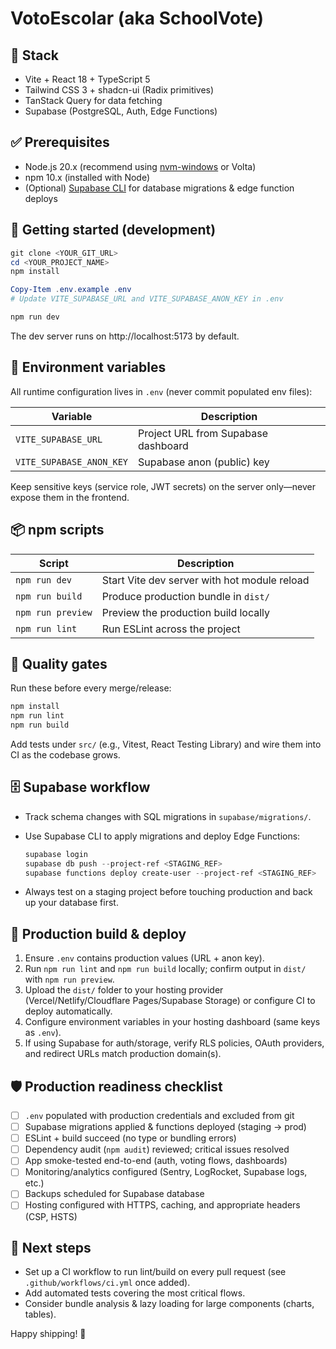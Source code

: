 # VotoEscolar (aka SchoolVote)



## 🔧 Stack

- Vite + React 18 + TypeScript 5
- Tailwind CSS 3 + shadcn-ui (Radix primitives)
- TanStack Query for data fetching
- Supabase (PostgreSQL, Auth, Edge Functions)

## ✅ Prerequisites

- Node.js 20.x (recommend using [nvm-windows](https://github.com/coreybutler/nvm-windows) or Volta)
- npm 10.x (installed with Node)
- (Optional) [Supabase CLI](https://supabase.com/docs/guides/cli) for database migrations & edge function deploys

## 🚀 Getting started (development)

```powershell
git clone <YOUR_GIT_URL>
cd <YOUR_PROJECT_NAME>
npm install

Copy-Item .env.example .env
# Update VITE_SUPABASE_URL and VITE_SUPABASE_ANON_KEY in .env

npm run dev
```

The dev server runs on http://localhost:5173 by default.

## 🔐 Environment variables

All runtime configuration lives in `.env` (never commit populated env files):

| Variable | Description |
| --- | --- |
| `VITE_SUPABASE_URL` | Project URL from Supabase dashboard |
| `VITE_SUPABASE_ANON_KEY` | Supabase anon (public) key |

Keep sensitive keys (service role, JWT secrets) on the server only—never expose them in the frontend.

## 📦 npm scripts

| Script | Description |
| --- | --- |
| `npm run dev` | Start Vite dev server with hot module reload |
| `npm run build` | Produce production bundle in `dist/` |
| `npm run preview` | Preview the production build locally |
| `npm run lint` | Run ESLint across the project |

## 🧪 Quality gates

Run these before every merge/release:

```powershell
npm install
npm run lint
npm run build
```

Add tests under `src/` (e.g., Vitest, React Testing Library) and wire them into CI as the codebase grows.

## 🗄️ Supabase workflow

- Track schema changes with SQL migrations in `supabase/migrations/`.
- Use Supabase CLI to apply migrations and deploy Edge Functions:

	```powershell
	supabase login
	supabase db push --project-ref <STAGING_REF>
	supabase functions deploy create-user --project-ref <STAGING_REF>
	```

- Always test on a staging project before touching production and back up your database first.

## 🚢 Production build & deploy

1. Ensure `.env` contains production values (URL + anon key).
2. Run `npm run lint` and `npm run build` locally; confirm output in `dist/` with `npm run preview`.
3. Upload the `dist/` folder to your hosting provider (Vercel/Netlify/Cloudflare Pages/Supabase Storage) or configure CI to deploy automatically.
4. Configure environment variables in your hosting dashboard (same keys as `.env`).
5. If using Supabase for auth/storage, verify RLS policies, OAuth providers, and redirect URLs match production domain(s).

## 🛡️ Production readiness checklist

- [ ] `.env` populated with production credentials and excluded from git
- [ ] Supabase migrations applied & functions deployed (staging → prod)
- [ ] ESLint + build succeed (no type or bundling errors)
- [ ] Dependency audit (`npm audit`) reviewed; critical issues resolved
- [ ] App smoke-tested end-to-end (auth, voting flows, dashboards)
- [ ] Monitoring/analytics configured (Sentry, LogRocket, Supabase logs, etc.)
- [ ] Backups scheduled for Supabase database
- [ ] Hosting configured with HTTPS, caching, and appropriate headers (CSP, HSTS)

## 🧭 Next steps

- Set up a CI workflow to run lint/build on every pull request (see `.github/workflows/ci.yml` once added).
- Add automated tests covering the most critical flows.
- Consider bundle analysis & lazy loading for large components (charts, tables).

Happy shipping! :rocket:

